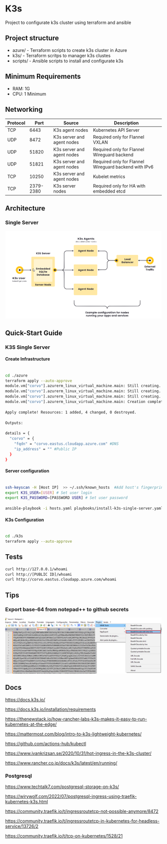 # K3s

Project to configurate k3s cluster using terraform and ansible

## Project structure 

- azure/ - Terraform scripts to create k3s cluster in Azure
- k3s/ -  Terraform scritps to manager k3s clustes
- scripts/ - Ansible scripts to install and configurate k3s

## Minimum Requirements

- RAM: 1G
- CPU: 1 Minimum

## Networking

|Protocol|	Port |	Source |	Description |
|--------|-------|---------|--------------|
|TCP	|6443	|K3s agent nodes	|Kubernetes API Server|
|UDP	|8472	|K3s server and agent nodes	|Required only for Flannel VXLAN|
|UDP	|51820	|K3s server and agent nodes	|Required only for Flannel Wireguard backend|
|UDP	|51821	|K3s server and agent nodes	|Required only for Flannel Wireguard backend with IPv6|
|TCP	|10250	|K3s server and agent nodes	|Kubelet metrics|
|TCP	|2379-2380	|K3s server nodes	| Required only for HA with embedded etcd|

## Architecture

### Single Server

![Single Server](./docs/assets/images/single-server-architecture-k3s.png)

## Quick-Start Guide

### K3S Single Server 

#### Create Infrastructure

```bash

cd ./azure
terraform apply --auto-approve
module.vm["corvo"].azurerm_linux_virtual_machine.main: Still creating... [30s elapsed]
module.vm["corvo"].azurerm_linux_virtual_machine.main: Still creating... [40s elapsed]
module.vm["corvo"].azurerm_linux_virtual_machine.main: Still creating... [50s elapsed]
module.vm["corvo"].azurerm_linux_virtual_machine.main: Creation complete after 54s [id=/subscriptions/f966f250-34fe-4c57-83b9-4ee6f265a741/resourceGroups/rg-k3s-test/providers/Microsoft.Compute/virtualMachines/corvo]

Apply complete! Resources: 1 added, 4 changed, 0 destroyed.

Outputs:

details = {
  "corvo" = {
    "fqdn" = "corvo.eastus.cloudapp.azure.com" #DNS
    "ip_address" = "" #Public IP
  }
}

```

#### Server configuration

```bash

ssh-keyscan -H [Host IP]  >> ~/.ssh/known_hosts  #Add host's fingerprint 
export K3S_USER=[USER] # Set user login
export K3S_PASSWORD=[PASSWORD USER] # Set user password

ansible-playbook -i hosts.yaml playbooks/install-k3s-single-server.yaml

```

#### K3s Configuration

```bash

cd ./k3s
terraform apply --auto-approve

```

## Tests

```bash
curl http://127.0.0.1/whoami
curl http://[PUBLIC ID]/whoami
curl http://corvo.eastus.cloudapp.azure.com/whoami

```

## Tips

### Export base-64 from notepad++ to github secrets

![Export Base 64](./docs/assets/images/export_file_to_base64_notepad_plus_plus.png)

## Docs

https://docs.k3s.io/

https://docs.k3s.io/installation/requirements

https://thenewstack.io/how-rancher-labs-k3s-makes-it-easy-to-run-kubernetes-at-the-edge/

https://mattermost.com/blog/intro-to-k3s-lightweight-kubernetes/

https://github.com/actions-hub/kubectl

https://www.ivankrizsan.se/2020/10/31/hot-ingress-in-the-k3s-cluster/

https://www.rancher.co.jp/docs/k3s/latest/en/running/

### Postgresql

https://www.techtalk7.com/postgresql-storage-on-k3s/

https://wirywolf.com/2022/07/postgresql-ingress-using-traefik-kubernetes-k3s.html

https://community.traefik.io/t/ingressroutetcp-not-possible-anymore/8472

https://community.traefik.io/t/ingressroutetcp-in-kubernetes-for-headless-service/13726/2

https://community.traefik.io/t/tcp-on-kubernetes/1528/21